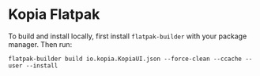 # Kopia Flatpak

To build and install locally, first install `flatpak-builder` with your package manager.
Then run:

```
flatpak-builder build io.kopia.KopiaUI.json --force-clean --ccache --user --install
```
